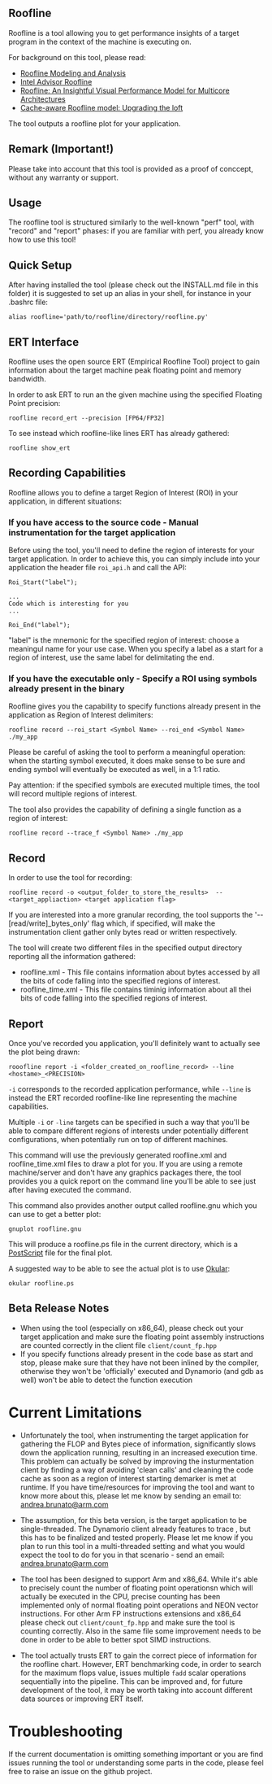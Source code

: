 ## Roofline

Roofline is a tool allowing you to get performance insights of a target program in the context of the machine is executing on.

For background on this tool, please read:

* [Roofline Modeling and Analysis](https://crd.lbl.gov/assets/Uploads/CS267-2019-Roofline-SWWilliams.pdf)
* [Intel Advisor Roofline](https://software.intel.com/en-us/articles/intel-advisor-roofline)
* [Roofline: An Insightful Visual Performance Model for Multicore Architectures](http://www.eng.auburn.edu/~vagrawal/COURSE/READING/ARCH/roofline%20An%20insightful%20performance%20model%20for%20Multicore.pdf)
* [Cache-aware Roofline model: Upgrading the loft](http://www.inesc-id.pt/ficheiros/publicacoes/9068.pdf)

The tool outputs a roofline plot for your application.


## Remark (Important!)

Please take into account that this tool is provided as a proof of conccept, without any warranty or support.


## Usage

The roofline tool is structured similarly to the well-known "perf" tool, with "record" and "report" phases:
if you are familiar with perf, you already know how to use this tool!

## Quick Setup
After having installed the tool (please check out the INSTALL.md file in this folder) it is suggested to set up an alias in your shell, for instance in your .bashrc file:

`alias roofline='path/to/roofline/directory/roofline.py'`


## ERT Interface

Roofline uses the open source ERT (Empirical Roofline Tool) project to gain information about the target machine peak floating point and memory bandwidth. 

In order to ask ERT to run an the given machine using the specified Floating Point precision:

`roofline record_ert --precision [FP64/FP32]`

To see instead which roofline-like lines ERT has already gathered:

`roofline show_ert`




## Recording Capabilities

Roofline allows you to define a target Region of Interest (ROI) in your application, in different situations:

### If you have access to the source code - Manual instrumentation for the target application

Before using the tool, you'll need to define the region of interests for your target application.
In order to achieve this, you can simply include into your application the header file `roi_api.h` and call the API:


```
Roi_Start("label");

...
Code which is interesting for you
...

Roi_End("label");

```

"label" is the mnemonic for the specified region of interest: choose a meaningul name for your use case.
When you specify a label as a start for a region of interest, use the same label for delimitating the end. 


### If you have the executable only - Specify a ROI using symbols already present in the binary

Roofline gives you the capability to specify functions already present in the application as Region of Interest delimiters:

`roofline record --roi_start <Symbol Name> --roi_end <Symbol Name> ./my_app`

Please be careful of asking the tool to perform a meaningful operation: when the starting symbol executed, it does make sense to be sure and ending symbol will eventually be executed as well, in a 1:1 ratio.

Pay attention: if the specified symbols are executed multiple times, the tool will record multiple regions of interest. 

The tool also provides the capability of defining a single function as a region of interest:

`roofline record --trace_f <Symbol Name> ./my_app`


## Record
In order to use the tool for recording:

`roofline record -o <output_folder_to_store_the_results>  -- <target_appliaction> <target application flag>`

If you are interested into a more granular recording, the tool supports the '--[read/write]_bytes_only' flag which, if specified, will make the instrumentation client gather only bytes read or written respectively.


The tool will create two different files in the specified output directory reporting all the information gathered:

* roofline.xml - This file contains information about bytes accessed by all the bits of code falling into the specified regions of interest.
* roofline_time.xml - This file contains timinig information about all thei bits of code falling into the specified regions of interest.


## Report

Once you've recorded you application, you'll definitely want to actually see the plot being drawn:

`rooofline report -i <folder_created_on_roofline_record> --line <hostame>_<PRECISION>`

`-i` corresponds to the recorded application performance, while `--line` is instead the ERT recorded roofline-like line representing the machine capabilities.

Multiple `-i` or `-line` targets can be specified in such a way that you'll be able to compare different regions of interests under potentially different configurations, when potentially run on top of different machines.

This command will use the previously generated roofline.xml and roofline_time.xml files to draw a plot for you.
If you are using a remote machine/server and don't have any graphics packages there, the tool provides you a quick report on the command line you'll be able to see just after having executed the command.

This command also provides another output called roofline.gnu which you can use to get a better plot:


`gnuplot roofline.gnu`

This will produce a roofline.ps file in the current directory, which is a [PostScript](https://en.wikipedia.org/wiki/PostScript) file for the final plot.


A suggested way to be able to see the actual plot is to use [Okular](https://okular.kde.org/):

`okular roofline.ps`



## Beta Release Notes

* When using the tool (especially on x86_64), please check out your target application and make sure the floating point assembly instructions are counted correctly in the client file `client/count_fp.hpp`
* If you specify functions already present in the code base as start and stop, please make sure that they have not been inlined by the compiler, otherwise they won't be 'officially' executed and Dynamorio (and gdb as well) won't be able to detect the function execution


# Current Limitations

* Unfortunately the tool, when instrumenting the target application for gathering the FLOP and Bytes piece of information, significantly slows down the application running, resulting in an increased execution time.
This problem can actually be solved by improving the insturmentation client by finding a way of avoiding 'clean calls' and cleaning the code cache as soon as a region of interest starting demarker is met at runtime.
If you have time/resources for improving the tool and want to know more about this, please let me know by sending an email to: andrea.brunato@arm.com

* The assumption, for this beta version, is the target application to be single-threaded. The Dynamorio client already features to trace , but this has to be finalized and tested properly.
Please let me know if you plan to run this tool in a multi-threaded setting and what you would expect the tool to do for you in that scenario - send an email: andrea.brunato@arm.com

* The tool has been designed to support Arm and x86_64. While it's able to precisely count the number of floating point operationsn which will actually be executed in the CPU, precise counting has been implemented only of normal floating point operations and NEON vector instructions.
For other Arm FP instructions extensions and x86_64 please check out `client/count_fp.hpp` and make sure the tool is counting correctly. Also in the same file some improvement needs to be done in order to be able to better spot SIMD instructions.


* The tool actually trusts ERT to gain the correct piece of information for the roofline chart. However, ERT benchmarking code, in order to search for the maximum flops value, issues multiple `fadd` scalar operations sequentially into the pipeline. This can be improved and, for future development of the tool, it may be worth taking into account different data sources or improving ERT itself.



# Troubleshooting 

If the current documentation is omitting something important or you are find issues running the tool or understanding some parts in the code, please feel free to raise an issue on the github project.
